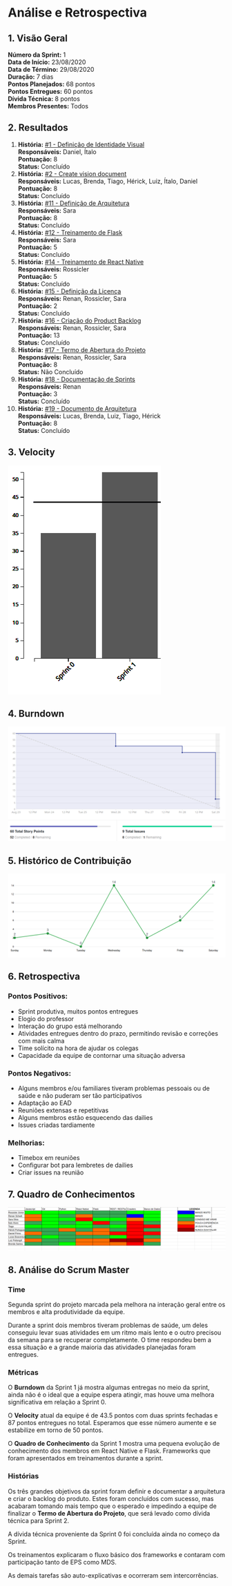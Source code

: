 # Análise e Retrospectiva

## 1. Visão Geral
**Número da Sprint:** 1  
**Data de Início:** 23/08/2020  
**Data de Término:** 29/08/2020  
**Duração:** 7 dias  
**Pontos Planejados:** 68 pontos  
**Pontos Entregues:** 60 pontos  
**Dívida Técnica:** 8 pontos  
**Membros Presentes:** Todos

## 2. Resultados
1. **História:** [#1 - Definição de Identidade Visual](https://github.com/fga-eps-mds/2020.1-stay-safe-docs/issues/1)  
**Responsáveis:** Daniel, Ítalo   
**Pontuação:** 8  
**Status:** Concluído 
2. **História:** [#2 - Create vision document](https://github.com/fga-eps-mds/2020.1-stay-safe-docs/issues/2)  
**Responsáveis:** Lucas, Brenda, Tiago, Hérick, Luiz, Ítalo, Daniel  
**Pontuação:** 8  
**Status:** Concluído  
3. **História:** [#11 - Definição de Arquitetura](https://github.com/fga-eps-mds/2020.1-stay-safe-docs/issues/11)  
**Responsáveis:** Sara   
**Pontuação:** 8  
**Status:** Concluído   
4. **História:** [#12 - Treinamento de Flask](https://github.com/fga-eps-mds/2020.1-stay-safe-docs/issues/12)  
**Responsáveis:** Sara  
**Pontuação:** 5  
**Status:** Concluído  
5. **História:** [#14 - Treinamento de React Native](https://github.com/fga-eps-mds/2020.1-stay-safe-docs/issues/14)  
**Responsáveis:** Rossicler  
**Pontuação:** 5  
**Status:** Concluído  
6. **História:** [#15 - Definição da Licença](https://github.com/fga-eps-mds/2020.1-stay-safe-docs/issues/15)  
**Responsáveis:** Renan, Rossicler, Sara    
**Pontuação:** 2  
**Status:** Concluído  
7. **História:** [#16 - Criação do Product Backlog](https://github.com/fga-eps-mds/2020.1-stay-safe-docs/issues/16)  
**Responsáveis:** Renan, Rossicler, Sara   
**Pontuação:** 13  
**Status:** Concluído  
8. **História:** [#17 - Termo de Abertura do Projeto](https://github.com/fga-eps-mds/2020.1-stay-safe-docs/issues/17)  
**Responsáveis:** Renan, Rossicler, Sara     
**Pontuação:** 8  
**Status:** Não Concluído  
9. **História:** [#18 - Documentação de Sprints](https://github.com/fga-eps-mds/2020.1-stay-safe-docs/issues/18)  
**Responsáveis:** Renan     
**Pontuação:** 3  
**Status:** Concluído  
10. **História:** [#19 - Documento de Arquitetura](https://github.com/fga-eps-mds/2020.1-stay-safe-docs/issues/19)  
**Responsáveis:** Lucas, Brenda, Luiz, Tiago, Hérick  
**Pontuação:** 8  
**Status:** Concluído 

## 3. Velocity
![Velocity Sprint 1](../../images/sprints/sprint-1/Velocity-Sprint1.png "Velocity Sprint 1")

## 4. Burndown
![Burndown Sprint 1](../../images/sprints/sprint-1/Burndown-Sprint1.png "Burndown Sprint 1")

## 5. Histórico de Contribuição
![Commit History Sprint 1](../../images/sprints/sprint-1/Commit-Sprint1.png "Commit History Sprint 1")

## 6. Retrospectiva
### Pontos Positivos:
* Sprint produtiva, muitos pontos entregues
* Elogio do professor
* Interação do grupo está melhorando
* Atividades entregues dentro do prazo, permitindo revisão e correções com mais calma
* Time solícito na hora de ajudar os colegas
* Capacidade da equipe de contornar uma situação adversa

### Pontos Negativos:
* Alguns membros e/ou familiares tiveram problemas pessoais ou de saúde e não puderam ser tão participativos
* Adaptação ao EAD
* Reuniões extensas e repetitivas
* Alguns membros estão esquecendo das dailies
* Issues criadas tardiamente

### Melhorias:
* Timebox em reuniões
* Configurar bot para lembretes de dailies
* Criar issues na reunião

## 7. Quadro de Conhecimentos
![Quadro de Conhecimentos Sprint 1](../../images/sprints/sprint-1/QuadroConhecimento-Sprint1.png "Quadro de Conhecimentos Sprint 1")

## 8. Análise do Scrum Master
### Time
Segunda sprint do projeto marcada pela melhora na interação geral entre os membros e alta produtividade da equipe. 

Durante a sprint dois membros tiveram problemas de saúde, um deles conseguiu levar suas atividades em um ritmo mais lento e o outro precisou da semana para se recuperar completamente. O time respondeu bem a essa situação e a grande maioria das atividades planejadas foram entregues.

### Métricas
O **Burndown** da Sprint 1 já mostra algumas entregas no meio da sprint, ainda não é o ideal que a equipe espera atingir, mas houve uma melhora significativa em relação a Sprint 0.

O **Velocity** atual da equipe é de 43.5 pontos com duas sprints fechadas e 87 pontos entregues no total. Esperamos que esse número aumente e se estabilize em torno de 50 pontos.

O **Quadro de Conhecimento** da Sprint 1 mostra uma  pequena evolução de conhecimento dos membros em React Native e Flask. Frameworks que foram apresentados em treinamentos durante a sprint.

### Histórias
Os três grandes objetivos da sprint foram definir e documentar a arquitetura e criar o backlog do produto. Estes foram concluídos com sucesso, mas acabaram tomando mais tempo que o esperado e impedindo a equipe de finalizar o **Termo de Abertura do Projeto**, que será levado como dívida técnica para Sprint 2.

A dívida técnica proveniente da Sprint 0 foi concluída ainda no começo da Sprint.

Os treinamentos explicaram o fluxo básico dos frameworks e contaram com participação tanto de EPS como MDS.

As demais tarefas são auto-explicativas e ocorreram sem intercorrências.